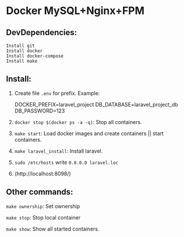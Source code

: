 # Docker MySQL+Nginx+FPM

## DevDependencies:

    Install git
    Install docker
    Install docker-compose
    Install make

## Install:

1. Create file `.env` for prefix.
    Example:

    DOCKER_PREFIX=laravel_project
    DB_DATABASE=laravel_project_db
    DB_PASSWORD=123

2. `docker stop $(docker ps -a -q)`: Stop all containers.

3. `make start`: Load docker images and create containers || start containers.

4. `make laravel_install`: Install laravel.

5. `sudo /etc/hosts` write `0.0.0.0 laravel.loc`

6. (http://localhost:8098/)

## Other commands:

`make ownership`: Set ownership

`make stop`: Stop local container

`make show`: Show all started containers.

